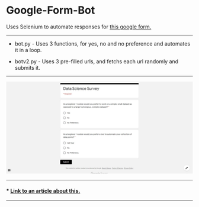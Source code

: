 # Google-Form-Bot

Uses Selenium to automate responses for [this google form.](https://forms.gle/X6uCejPE7qwhWnm99)

----------------------------------------------------------------------------------------------------------------------------------------

* bot.py - Uses 3 functions, for yes, no and no preference and automates it in a loop.

* botv2.py - Uses 3 pre-filled urls, and fetchs each url randomly and submits it.

----------------------------------------------------------------------------------------------------------------------------------------
![google-form](form.jpg)

----------------------------------------------------------------------------------------------------------------------------------------

#### * [Link to an article about this.](https://medium.com/@ashishamar1999/cc059ad1a2c5?source=friends_link&sk=78bf66fd0f1a9251095c2877ec3ccb73)

----------------------------------------------------------------------------------------------------------------------------------------
